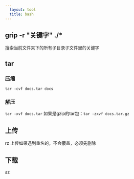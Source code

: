 ```yaml
---
  layout: tool
  title: bash
---
```


## grip -r "关键字" ./*

搜索当前文件夹下的所有子目录子文件里的关键字

## tar

### 压缩

`tar -cvf docs.tar docs`

### 解压

`tar -xvf docs.tar` 如果是gzip的tar包：`tar -zxvf docs.tar.gz`

## 上传

rz 上传如果遇到重名的，不会覆盖，必须先删除

## 下载

sz